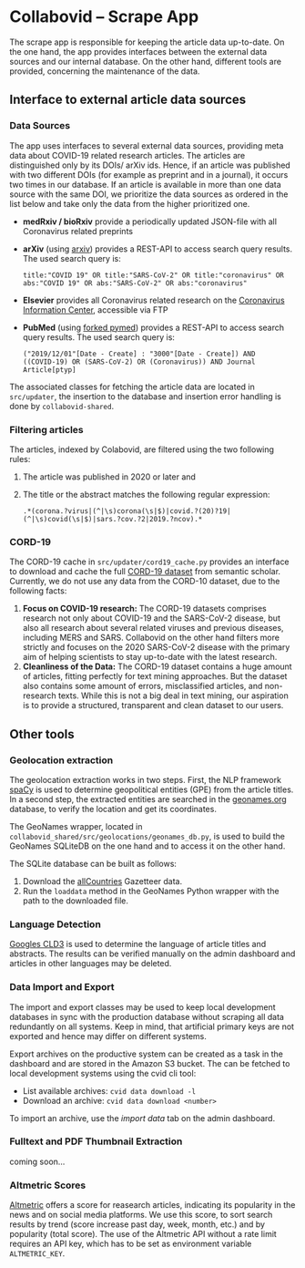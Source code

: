 # Collabovid – Scrape App

The scrape app is responsible for keeping the article data up-to-date. On the one hand,
the app provides interfaces between the external data sources and our internal database.
On the other hand, different tools are provided, concerning the maintenance of the data.

## Interface to external article data sources
### Data Sources
The app uses interfaces to several external data sources, providing meta data about 
COVID-19 related research articles. The articles are distinguished only by its DOIs/
arXiv ids. Hence, if an article was published with two different DOIs (for example as 
preprint and in a journal), it occurs two times in our database. If an article is 
available in more than one data source with the same DOI, we prioritize the data sources
as ordered in the list below and take only the data from the higher prioritized one.

- **medRxiv / bioRxiv** provide a periodically updated JSON-file with all Coronavirus 
  related preprints
- **arXiv** (using [arxiv](https://pypi.org/project/arxiv/)) provides a REST-API to
  access search query results. The used search query is:
  
      title:"COVID 19" OR title:"SARS-CoV-2" OR title:"coronavirus" OR 
      abs:"COVID 19" OR abs:"SARS-CoV-2" OR abs:"coronavirus"
  
- **Elsevier** provides all Coronavirus related research on the
  [Coronavirus Information Center](https://www.elsevier.com/connect/coronavirus-information-center),
  accessible via FTP
  
- **PubMed** (using [forked pymed](https://github.com/iacopy/pymed/tree/fork-fixes))
  provides a REST-API to access search query results. The used search query is:
      
      ("2019/12/01"[Date - Create] : "3000"[Date - Create]) AND 
      ((COVID-19) OR (SARS-CoV-2) OR (Coronavirus)) AND Journal Article[ptyp]
      
The associated classes for fetching the article data are located in `src/updater`, the
insertion to the database and insertion error handling is done by `collabovid-shared`.
 
### Filtering articles
The articles, indexed by Colabovid, are filtered using the two following rules:
1. The article was published in 2020 or later and
2. The title or the abstract matches the following regular expression:
       
       .*(corona.?virus|(^|\s)corona(\s|$)|covid.?(20)?19|(^|\s)covid(\s|$)|sars.?cov.?2|2019.?ncov).*

### CORD-19
The CORD-19 cache in `src/updater/cord19_cache.py` provides an interface to download and
cache the full [CORD-19 dataset](https://www.semanticscholar.org/cord19) from 
semantic scholar. Currently, we do not use any data from the CORD-10 dataset, due to the
following facts:
1. **Focus on COVID-19 research:** 
   The CORD-19 datasets comprises research not only about COVID-19 and the SARS-CoV-2 disease, but also all research about several related viruses and previous diseases, including MERS and SARS. Collabovid on the other hand filters more strictly and focuses on the 2020 SARS-CoV-2 disease with the primary aim of helping scientists to stay up-to-date with the latest research.
2. **Cleanliness of the Data:** 
   The CORD-19 dataset contains a huge amount of articles, fitting perfectly for text mining approaches. But the dataset also contains some amount of errors, misclassified articles, and non-research texts. While this is not a big deal in text mining, our aspiration is to provide a structured, transparent and clean dataset to our users.

## Other tools
### Geolocation extraction
The geolocation extraction works in two steps. First, the NLP framework 
[spaCy](https://spacy.io) is used to determine geopolitical entities (GPE) from 
the article titles. In a second step, the extracted entities are searched in the 
[geonames.org](geonames.org) database, to verify the location and get its coordinates.

The GeoNames wrapper, located in `collabovid_shared/src/geolocations/geonames_db.py`, is
used to build the GeoNames SQLiteDB on the one hand and to access it on the other hand.

The SQLite database can be built as follows:
1. Download the 
[allCountries](http://download.geonames.org/export/dump/allCountries.zip) 
Gazetteer data.
2. Run the `loaddata` method in the GeoNames Python wrapper with the path to the
downloaded file.

### Language Detection
[Googles CLD3](https://github.com/google/cld3) is used to determine the language
of article titles and abstracts. The results can be verified manually on the admin 
dashboard and articles in other languages may be deleted.

### Data Import and Export
The import and export classes may be used to keep local development databases in sync
with the production database without scraping all data redundantly on all systems. Keep
in mind, that artificial primary keys are not exported and hence may differ on
different systems.

Export archives on the productive system can be created as a task in the dashboard and 
are stored in the Amazon S3 bucket. The can be fetched to local development systems
using the cvid cli tool:

- List available archives: `cvid data download -l`
- Download an archive: `cvid data download <number>`

To import an archive, use the _import data_ tab on the admin dashboard.



### Fulltext and PDF Thumbnail Extraction
coming soon...

### Altmetric Scores
[Altmetric]() offers a score for reasearch articles, indicating its popularity in the 
news and on social media platforms. We use this score, to sort search results by trend 
(score increase past day, week, month, etc.) and by popularity (total score). The use of 
the Altmetric API without a rate limit requires an API key, which has to be set as
environment variable `ALTMETRIC_KEY`.
